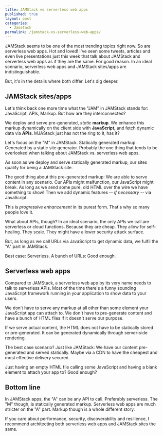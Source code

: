 ```yaml
---
title: JAMStack vs serverless web apps
published: true
layout: post
categories:
  - Jamstack
permalink: /jamstack-vs-serverless-web-apps/
---
```


JAMStack seems to be one of the most trending topics right now. So are serverless web apps. Hot and loved! I've seen some tweets, articles and even live presentations just this week that talk about JAMStack and serverless web apps as if they are the same. For good reason. In an ideal scenario, serverless web apps and JAMStack sites/apps are indistinguishable.

But, it's in the details where both differ. Let's dig deeper.

## JAMStack sites/apps

Let's think back one more time what the "JAM" in JAMStack stands for: JavaScript, APIs, Markup. But how are they interconnected?

We deploy and serve pre-generated, *static* **markup**. We enhance this markup dynamically on the client side with **JavaScript**, and fetch dynamic data via **APIs**. MJAStack just has not the ring to it, has it?

Let's focus on the "M" in JAMStack. Statically generated markup. Generated by a static site generator. Probably the one thing that tends to be overlooked when talking about JAMStack vs. serverless web apps.

As soon as we deploy and serve statically generated markup, our sites qualify for being a JAMStack site.

The good thing about this pre-generated markup: We are able to serve content in any scenario. Our APIs might malfunction, our JavaScript might break. As long as we send some pure, old HTML over the wire we have something to show! Then we add dynamic features -- *if necessary* -- via JavaScript.

This is *progressive enhancement* in its purest form. That's why so many people love it.

What about APIs, though? In an ideal scenario, the only APIs we call are serverless or cloud functions. Because they are cheap. They allow for self-healing. They scale. They might have a lower security attack surface.

But, as long as we call URLs via JavaScript to get dynamic data, we fulfil the "A" part in JAMStack.

Best case: Serverless. A bunch of URLs: Good enough.

## Serverless web apps

Compared to JAMStack, a serverless web app by its very name needs to talk to serverless APIs. Most of the time there's a funny sounding JavaScript framework running in your application to show data to your users.

We don't have to serve any markup at all other than some element your JavaScript app can attach to. We don't have to pre-generate content and have a bunch of HTML files if it doesn't serve our purpose.

If we serve actual content, the HTML does not have to be statically stored or pre-generated. It can be generated dynamically through server-side rendering.

The best case scenario? Just like JAMStack: We have our content pre-generated and served statically. Maybe via a CDN to have the cheapest and most effective delivery secured.

Just having an empty HTML file calling some JavaScript and having a blank element to attach your app to? Good enough?

## Bottom line

In JAMStack apps, the "A" can be any API to call. Preferably serverless. The "M" though, is statically generated markup. Serverless web apps are much stricter on the "A" part. Markup though is a whole different story.

If you care about performance, security, discoverability and resilience, I recommend architecting both serverless web apps and JAMStack sites the same.
